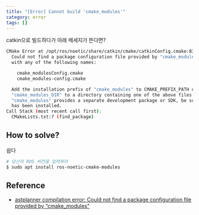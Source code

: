 ```yaml
---
title: "[Error] Cannot build 'cmake_modules'"
category: error
tags: []
---
```


catkin으로 빌드하다가 아래 메세지가 뜬다면?

~~~bash
CMake Error at /opt/ros/noetic/share/catkin/cmake/catkinConfig.cmake:83 (find_package):
  Could not find a package configuration file provided by "cmake_modules"
  with any of the following names:

    cmake_modulesConfig.cmake
    cmake_modules-config.cmake

  Add the installation prefix of "cmake_modules" to CMAKE_PREFIX_PATH or set
  "cmake_modules_DIR" to a directory containing one of the above files.  If
  "cmake_modules" provides a separate development package or SDK, be sure it
  has been installed.
Call Stack (most recent call first):
  CMakeLists.txt:7 (find_package)
~~~

## How to solve?

쉽다 

~~~bash
# 당신의 ROS 버전을 입력하라
$ sudo apt install ros-noetic-cmake-modules
~~~

## Reference
* [astplanner compilation error: Could not find a package configuration file provided by “cmake_modules”](https://programmerah.com/fastplanner-compilation-error-could-not-find-a-package-configuration-file-provided-by-cmake_modules-26880/)